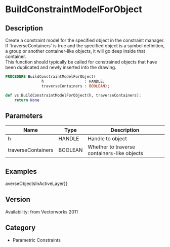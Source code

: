 # BuildConstraintModelForObject

## Description
Create a constraint model for the specified object in the constraint manager. If 'traverseContainers' is true and the specified object is a symbol definition, a group or another container-like objects, it will go deep inside that container.<BR>
This function should typically be called for constrained objects that have been duplicated and newly inserted into the drawing.

```pascal
PROCEDURE BuildConstraintModelForObject(
				h                  : HANDLE;
				traverseContainers : BOOLEAN);
```

```python
def vs.BuildConstraintModelForObject(h, traverseContainers):
    return None
```

## Parameters
|Name|Type|Description|
|---|---|---|
|h|HANDLE|Handle to object|
|traverseContainers|BOOLEAN|Whether to traverse containers-like objects|

## Examples
averseObjectsInActiveLayer}}

## Version
Availability: from Vectorworks 2011

## Category
* Parametric Constraints

